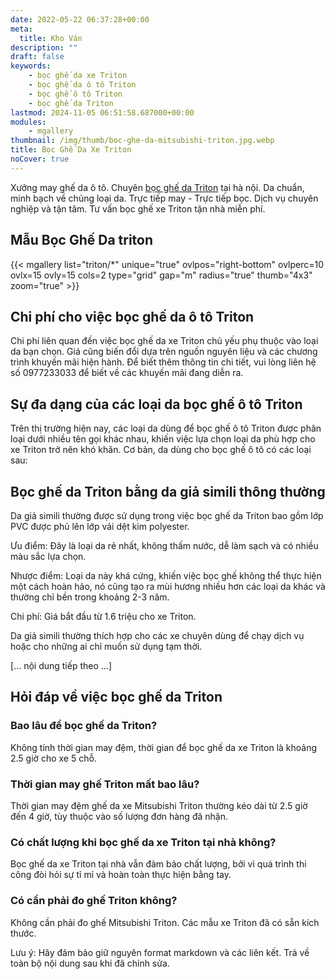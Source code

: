 ```yaml
---
date: 2022-05-22 06:37:28+00:00
meta:
  title: Kho Ván 
description: ""
draft: false
keywords:
    - bọc ghế da xe Triton
    - bọc ghế da ô tô Triton
    - bọc ghế ô tô Triton
    - bọc ghế da Triton
lastmod: 2024-11-05 06:51:58.687000+00:00
modules:
    - mgallery
thumbnail: /img/thumb/boc-ghe-da-mitsubishi-triton.jpg.webp
title: Bọc Ghế Da Xe Triton
noCover: true
---
```


Xưởng may ghế da ô tô. Chuyên [bọc ghế da Triton](https://bocgheoto.vn/mitsubishi/boc-ghe-da-xe-triton.html/) tại hà nội. Da chuẩn, minh bạch về chủng loại da. Trực tiếp may - Trực tiếp bọc. Dịch vụ chuyên nghiệp và tận tâm. Tư vấn bọc ghế xe Triton tận nhà miễn phí.

## Mẫu Bọc Ghế Da triton
{{< mgallery list="triton/*" unique="true" ovlpos="right-bottom" ovlperc=10 ovlx=15 ovly=15 cols=2 type="grid" gap="m" radius="true" thumb="4x3" zoom="true" >}}

## Chi phí cho việc bọc ghế da ô tô Triton

Chi phí liên quan đến việc bọc ghế da xe Triton chủ yếu phụ thuộc vào loại da bạn chọn. Giá cũng biến đổi dựa trên nguồn nguyên liệu và các chương trình khuyến mãi hiện hành. Để biết thêm thông tin chi tiết, vui lòng liên hệ số 0977233033 để biết về các khuyến mãi đang diễn ra.

## Sự đa dạng của các loại da bọc ghế ô tô Triton

Trên thị trường hiện nay, các loại da dùng để bọc ghế ô tô Triton được phân loại dưới nhiều tên gọi khác nhau, khiến việc lựa chọn loại da phù hợp cho xe Triton trở nên khó khăn. Cơ bản, da dùng cho bọc ghế ô tô có các loại sau:

## Bọc ghế da Triton bằng da giả simili thông thường

Da giả simili thường được sử dụng trong việc bọc ghế da Triton bao gồm lớp PVC được phủ lên lớp vải dệt kim polyester.

Ưu điểm: Đây là loại da rẻ nhất, không thấm nước, dễ làm sạch và có nhiều màu sắc lựa chọn.

Nhược điểm: Loại da này khá cứng, khiến việc bọc ghế không thể thực hiện một cách hoàn hảo, nó cũng tạo ra mùi hương nhiều hơn các loại da khác và thường chỉ bền trong khoảng 2-3 năm.

Chi phí: Giá bắt đầu từ 1.6 triệu cho xe Triton.

Da giả simili thường thích hợp cho các xe chuyên dùng để chạy dịch vụ hoặc cho những ai chỉ muốn sử dụng tạm thời.

[... nội dung tiếp theo ...]

## Hỏi đáp về việc bọc ghế da Triton

### Bao lâu để bọc ghế da Triton?
Không tính thời gian may đệm, thời gian để bọc ghế da xe Triton là khoảng 2.5 giờ cho xe 5 chỗ.

### Thời gian may ghế Triton mất bao lâu?
Thời gian may đệm ghế da xe Mitsubishi Triton thường kéo dài từ 2.5 giờ đến 4 giờ, tùy thuộc vào số lượng đơn hàng đã nhận.

### Có chất lượng khi bọc ghế da xe Triton tại nhà không?
Bọc ghế da xe Triton tại nhà vẫn đảm bảo chất lượng, bởi vì quá trình thi công đòi hỏi sự tỉ mỉ và hoàn toàn thực hiện bằng tay.

### Có cần phải đo ghế Triton không?
Không cần phải đo ghế Mitsubishi Triton. Các mẫu xe Triton đã có sẵn kích thước.

Lưu ý: Hãy đảm bảo giữ nguyên format markdown và các liên kết. Trả về toàn bộ nội dung sau khi đã chỉnh sửa.